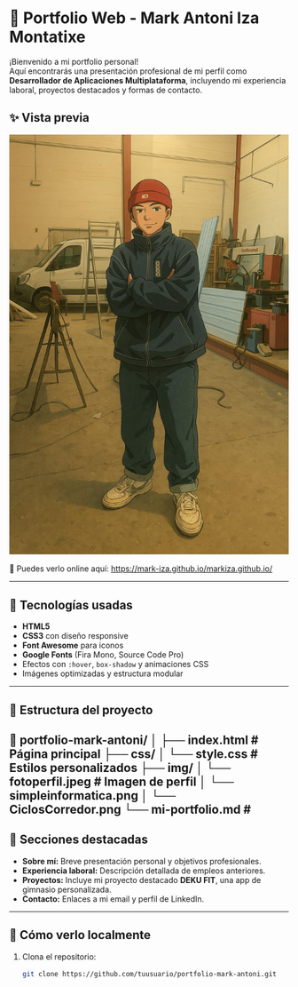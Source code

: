 # 💼 Portfolio Web - Mark Antoni Iza Montatixe

¡Bienvenido a mi portfolio personal!  
Aquí encontrarás una presentación profesional de mi perfil como **Desarrollador de Aplicaciones Multiplataforma**, incluyendo mi experiencia laboral, proyectos destacados y formas de contacto.

## ✨ Vista previa
![Preview del Portfolio](img/fotoperfil.jpeg)

📍 Puedes verlo online aquí: https://mark-iza.github.io/markiza.github.io/

---

## 🧠 Tecnologías usadas

- **HTML5**
- **CSS3** con diseño responsive
- **Font Awesome** para iconos
- **Google Fonts** (Fira Mono, Source Code Pro)
- Efectos con `:hover`, `box-shadow` y animaciones CSS
- Imágenes optimizadas y estructura modular

---

## 📁 Estructura del proyecto

📁 portfolio-mark-antoni/
│
├── index.html # Página principal
├── css/
│ └── style.css # Estilos personalizados
├── img/
│ └── fotoperfil.jpeg # Imagen de perfil
│ └── simpleinformatica.png
│ └── CiclosCorredor.png
└── mi-portfolio.md # 
---

## 🧾 Secciones destacadas

- **Sobre mí:** Breve presentación personal y objetivos profesionales.
- **Experiencia laboral:** Descripción detallada de empleos anteriores.
- **Proyectos:** Incluye mi proyecto destacado **DEKU FIT**, una app de gimnasio personalizada.
- **Contacto:** Enlaces a mi email y perfil de LinkedIn.

---

## 🚀 Cómo verlo localmente

1. Clona el repositorio:
   ```bash
   git clone https://github.com/tuusuario/portfolio-mark-antoni.git
